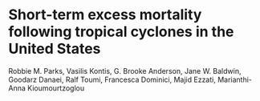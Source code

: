 # Short-term excess mortality following tropical cyclones in the United States
Robbie M. Parks, Vasilis Kontis, G. Brooke Anderson, Jane W. Baldwin, Goodarz Danaei, Ralf Toumi, Francesca Dominici, Majid Ezzati, Marianthi-Anna Kioumourtzoglou
